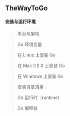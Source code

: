 ## TheWayToGo

#### 安装与运行环境

> 平台与架构

> Go 环境变量

> 在 Linux 上安装 Go

> 在 Mac OS X 上安装 Go

>  在 Windows 上安装 Go

> 安装目录清单

> Go 运行时（runtime）

> Go 解释器